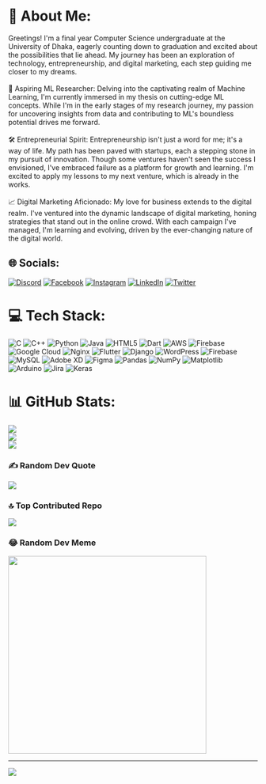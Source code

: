 # 💫 About Me:
Greetings! I'm a final year Computer Science undergraduate at the University of Dhaka, eagerly counting down to graduation and excited about the possibilities that lie ahead. My journey has been an exploration of technology, entrepreneurship, and digital marketing, each step guiding me closer to my dreams.<br><br>🚀 Aspiring ML Researcher: Delving into the captivating realm of Machine Learning, I'm currently immersed in my thesis on cutting-edge ML concepts. While I'm in the early stages of my research journey, my passion for uncovering insights from data and contributing to ML's boundless potential drives me forward.<br><br>🛠️ Entrepreneurial Spirit: Entrepreneurship isn't just a word for me; it's a way of life. My path has been paved with startups, each a stepping stone in my pursuit of innovation. Though some ventures haven't seen the success I envisioned, I've embraced failure as a platform for growth and learning. I'm excited to apply my lessons to my next venture, which is already in the works.<br><br>📈 Digital Marketing Aficionado: My love for business extends to the digital realm. I've ventured into the dynamic landscape of digital marketing, honing strategies that stand out in the online crowd. With each campaign I've managed, I'm learning and evolving, driven by the ever-changing nature of the digital world.


## 🌐 Socials:
[![Discord](https://img.shields.io/badge/Discord-%237289DA.svg?logo=discord&logoColor=white)](https://discord.gg/https://discord.gg/uWjv3kgk) [![Facebook](https://img.shields.io/badge/Facebook-%231877F2.svg?logo=Facebook&logoColor=white)](https://facebook.com/ashik18710) [![Instagram](https://img.shields.io/badge/Instagram-%23E4405F.svg?logo=Instagram&logoColor=white)](https://instagram.com/ashik18710) [![LinkedIn](https://img.shields.io/badge/LinkedIn-%230077B5.svg?logo=linkedin&logoColor=white)](https://linkedin.com/in/ashik18710) [![Twitter](https://img.shields.io/badge/Twitter-%231DA1F2.svg?logo=Twitter&logoColor=white)](https://twitter.com/ashik18710) 

# 💻 Tech Stack:
![C](https://img.shields.io/badge/c-%2300599C.svg?style=flat&logo=c&logoColor=white) ![C++](https://img.shields.io/badge/c++-%2300599C.svg?style=flat&logo=c%2B%2B&logoColor=white) ![Python](https://img.shields.io/badge/python-3670A0?style=flat&logo=python&logoColor=ffdd54) ![Java](https://img.shields.io/badge/java-%23ED8B00.svg?style=flat&logo=openjdk&logoColor=white) ![HTML5](https://img.shields.io/badge/html5-%23E34F26.svg?style=flat&logo=html5&logoColor=white) ![Dart](https://img.shields.io/badge/dart-%230175C2.svg?style=flat&logo=dart&logoColor=white) ![AWS](https://img.shields.io/badge/AWS-%23FF9900.svg?style=flat&logo=amazon-aws&logoColor=white) ![Firebase](https://img.shields.io/badge/firebase-%23039BE5.svg?style=flat&logo=firebase) ![Google Cloud](https://img.shields.io/badge/GoogleCloud-%234285F4.svg?style=flat&logo=google-cloud&logoColor=white) ![Nginx](https://img.shields.io/badge/nginx-%23009639.svg?style=flat&logo=nginx&logoColor=white) ![Flutter](https://img.shields.io/badge/Flutter-%2302569B.svg?style=flat&logo=Flutter&logoColor=white) ![Django](https://img.shields.io/badge/django-%23092E20.svg?style=flat&logo=django&logoColor=white) ![WordPress](https://img.shields.io/badge/WordPress-%23117AC9.svg?style=flat&logo=WordPress&logoColor=white) ![Firebase](https://img.shields.io/badge/Firebase-039BE5?style=flat&logo=Firebase&logoColor=white) ![MySQL](https://img.shields.io/badge/mysql-%2300000f.svg?style=flat&logo=mysql&logoColor=white) ![Adobe XD](https://img.shields.io/badge/Adobe%20XD-470137?style=flat&logo=Adobe%20XD&logoColor=#FF61F6) ![Figma](https://img.shields.io/badge/figma-%23F24E1E.svg?style=flat&logo=figma&logoColor=white) ![Pandas](https://img.shields.io/badge/pandas-%23150458.svg?style=flat&logo=pandas&logoColor=white) ![NumPy](https://img.shields.io/badge/numpy-%23013243.svg?style=flat&logo=numpy&logoColor=white) ![Matplotlib](https://img.shields.io/badge/Matplotlib-%23ffffff.svg?style=flat&logo=Matplotlib&logoColor=black) ![Arduino](https://img.shields.io/badge/-Arduino-00979D?style=flat&logo=Arduino&logoColor=white) ![Jira](https://img.shields.io/badge/jira-%230A0FFF.svg?style=flat&logo=jira&logoColor=white) ![Keras](https://img.shields.io/badge/Keras-%23D00000.svg?style=flat&logo=Keras&logoColor=white)
# 📊 GitHub Stats:
![](https://github-readme-stats.vercel.app/api?username=ashik061&theme=dark&hide_border=true&include_all_commits=false&count_private=false)<br/>
![](https://github-readme-streak-stats.herokuapp.com/?user=ashik061&theme=dark&hide_border=true)<br/>
![](https://github-readme-stats.vercel.app/api/top-langs/?username=ashik061&theme=dark&hide_border=true&include_all_commits=false&count_private=false&layout=compact)

### ✍️ Random Dev Quote
![](https://quotes-github-readme.vercel.app/api?type=horizontal&theme=radical)

### 🔝 Top Contributed Repo
![](https://github-contributor-stats.vercel.app/api?username=ashik061&limit=5&theme=dark&combine_all_yearly_contributions=true)

### 😂 Random Dev Meme
<img src='https://randommeme-five.vercel.app/' style="height: 400px;"/>

---
[![](https://visitcount.itsvg.in/api?id=ashik061&icon=0&color=0)](https://visitcount.itsvg.in)

<!-- Proudly created with GPRM ( https://gprm.itsvg.in ) -->
